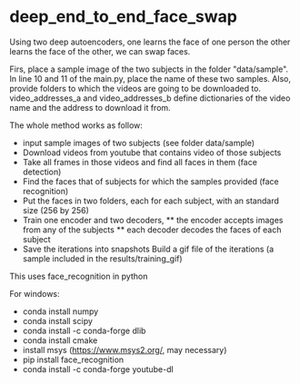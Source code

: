 # deep_end_to_end_face_swap

Using two deep autoencoders, one learns the face of one person the other learns the face of the other, we can swap faces. 

Firs, place a sample image of the two subjects in the folder "data/sample". In line 10 and 11 of the main.py, place the name of these two samples. Also, provide folders to which the videos are going to be downloaded to. video_addresses_a and video_addresses_b define dictionaries of the video name and the address to download it from. 

The whole method works as follow: 

* input sample images of two subjects (see folder data/sample)
* Download videos from youtube that contains video of those subjects
* Take all frames in those videos and find all faces in them (face detection)
* Find the faces that of subjects for which the samples provided (face recognition) 
* Put the faces in two folders, each for each subject, with an standard size (256 by 256)
* Train one encoder and two decoders, 
** the encoder accepts images from any of the subjects
** each decoder decodes the faces of each subject
* Save the iterations into snapshots
 Build a gif file of the iterations (a sample included in the results/training_gif)



This uses face_recognition in python

For windows:

* conda install numpy
* conda install scipy
* conda install -c conda-forge dlib
* conda install cmake
* install msys (https://www.msys2.org/, may necessary)
* pip install face_recognition
* conda install -c conda-forge youtube-dl

